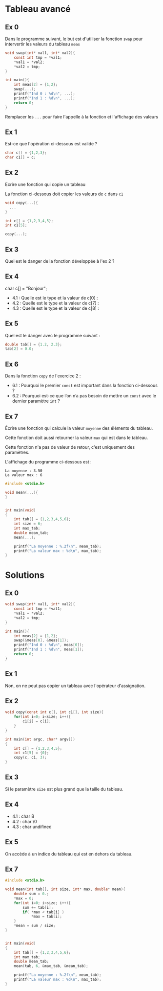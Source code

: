 # Tableau avancé

## Ex 0

Dans le programme suivant, le but est d'utiliser la fonction `swap` pour intervertir les valeurs du 
tableau `meas`

```c
void swap(int* val1, int* val2){
    const int tmp = *val1;
    *val1 = *val2;
    *val2 = tmp;
}

int main(){
    int meas[2] = {1,2};
    swap(...);
    printf("Ind 0 : %d\n", ...);
    printf("Ind 1 : %d\n", ...);
    return 0;
}
```

Remplacer les `...` pour faire l'appelle à la fonction et l'affichage des valeurs

## Ex 1

Est-ce que l'opération ci-dessous est valide ?

```c
char c[] = {1,2,3};
char c1[] = c;
```

## Ex 2

Ecrire une fonction qui copie un tableau 

La fonction ci-dessous doit copier les valeurs de `c` dans `c1`

```c
void copy(...){
  ...
}

int c[] = {1,2,3,4,5};
int c1[5];

copy(...);
```

## Ex 3

Quel est le danger de la fonction développée à l'ex 2 ?


## Ex 4

char c[] = "Bonjour";

- 4.1 : Quelle est le type et la valeur de c[0] :
- 4.2 : Quelle est le type et la valeur de c[7] :
- 4.3 : Quelle est le type et la valeur de c[8] :

## Ex 5

Quel est le danger avec le programme suivant :

```c
double tab[] = {1.2, 2.3};
tab[2] = 0.0;
```

## Ex 6

Dans la fonction `copy` de l'exercice 2 :

- 6.1 : Pourquoi le premier `const` est important dans la fonction ci-dessous ?
- 6.2 : Pourquoi est-ce que l’on n’a pas besoin de mettre un `const` avec le dernier paramètre `int` ?

## Ex 7

Écrire une fonction qui calcule la valeur `moyenne` des éléments du tableau. 

Cette fonction doit aussi retourner la valeur `max` qui est dans le tableau. 

Cette fonction n'a pas de valeur de retour, c'est uniquement des paramètres.

L'affichage du programme ci-dessous est :

```console
La moyenne : 3.50
La valeur max : 6
```

```c
#include <stdio.h>

void mean(...){
}


int main(void)
{
    int tab[] = {1,2,3,4,5,6};
    int size = 6;
    int max_tab;
    double mean_tab;
    mean(...);

    printf("La moyenne : %.2f\n", mean_tab);
    printf("La valeur max : %d\n", max_tab);
}
```

# Solutions


## Ex 0

```c
void swap(int* val1, int* val2){
    const int tmp = *val1;
    *val1 = *val2;
    *val2 = tmp;
}

int main(){
    int meas[2] = {1,2};
    swap(&meas[0], &meas[1]);
    printf("Ind 0 : %d\n", meas[0]);
    printf("Ind 1 : %d\n", meas[1]);
    return 0;
}
```

## Ex 1

Non, on ne peut pas copier un tableau avec l'opérateur d'assignation.

## Ex 2

```c
void copy(const int c[], int c1[], int size){
    for(int i=0; i<size; i++){
        c1[i] = c[i];
    }
}

int main(int argc, char* argv[])
{
    int c[] = {1,2,3,4,5};
    int c1[5] = {0};
    copy(c, c1, 3);
}
```

## Ex 3

Si le paramètre `size` est plus grand que la taille du tableau.

## Ex 4

- 4.1 : char B
- 4.2 : char \0
- 4.3 : char undifined

## Ex 5

On accède à un indice du tableau qui est en dehors du tableau.

## Ex 7
```c
#include <stdio.h>

void mean(int tab[], int size, int* max, double* mean){
    double sum = 0.;
    *max = 0;
    for(int i=0; i<size; i++){
        sum += tab[i];
        if( *max < tab[i] )
            *max = tab[i];
    }
    *mean = sum / size;
}


int main(void)
{
    int tab[] = {1,2,3,4,5,6};
    int max_tab;
    double mean_tab;
    mean(tab, 6, &max_tab, &mean_tab);

    printf("La moyenne : %.2f\n", mean_tab);
    printf("La valeur max : %d\n", max_tab);
}
```
